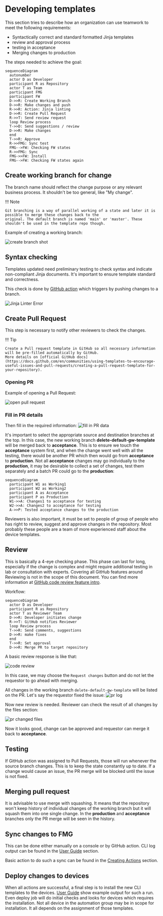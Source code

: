 # Developing templates

This section tries to describe how an organization can use teamwork to meet the following requirements:

* Syntactically correct and standard formatted Jinja templates
* review and approval process
* testing in acceptance
* Merging changes to production

The steps needed to achieve the goal:

``` mermaid
sequenceDiagram
  autonumber
  actor D as Developer
  participant R as Repository
  actor T as Team
  participant FMG
  participant FW 
  D->>R: Create Working Branch
  D->>R: Make changes and push
  R->>R: Action: Jinja linting
  D->>R: Create Pull Request
  R->>T: Send review request
  loop Review process
  T->>D: Send suggestions / review
  D->>R: Make changes
  end
  T->>R: Approve 
  R->>FMG: Sync test
  FMG-->FW: Checking FW states
  R->>FMG: Sync
  FMG->>FW: Install
  FMG-->FW: Checking FW states again
```

## Create working branch for change

The branch name should reflect the change purpose or any relevant business process. It shouldn't be too general, like
"My change".

!!! Note

    Git branching is a way of parallel working of a state and later it is possible to merge these changes back to the
    original. The default branch is named 'main' or 'master'. These shouldn't be used in the template repo though.

Example of creating a working branch:

![create branch shot](../img/create_branch.png)

## Syntax checking

Templates updated need preliminary testing to check syntax and indicate non-compliant Jinja documents. It's important
to ensure template standard and correctness.

This check is done by [GitHub action](github_actions.md#jinja2-linting) which triggers by pushing changes to a branch.

![Jinja Linter Error](../img/jinja_error.png)

## Create Pull Request

This step is necessary to notify other reviewers to check the changes.

!!! Tip

    Create a Pull request template in GitHub so all necessary information will be pre-filled automatically by GitHub.
    More details on [official GitHub docs](https://docs.github.com/en/communities/using-templates-to-encourage-useful-issues-and-pull-requests/creating-a-pull-request-template-for-your-repository).

### Opening PR

Example of opening a Pull Request:

![open pull request](../img/open_pull_request.png)

### Fill in PR details

Then fill in the required information:
![fill in PR data](../img/pr_details.png)

It's important to select the appropriate source and destination branches at the top. In this case, the new working
branch **delete-default-gw-template** will be merged back to **acceptance**. This is to ensure we touch the
**acceptance** system first, and when the change went well with all the testing, there would be another PR which then
would go from **acceptance** to **production**. Not all **acceptance** changes may go individually to the
**production**, it may be desirable to collect a set of changes, test them separately and a batch PR could go to the
**production**:

``` mermaid
sequenceDiagram
  participant W1 as Working1
  participant W2 as Working2
  participant A as Acceptance
  participant P as Production
  W1->>A: Changes1 to acceptance for testing
  W2->>A: Changes2 to acceptance for testing
  A->>P: Tested acceptance changes to the production
```

Reviewers is also important, it must be set to people of group of people who has right to review, suggest and approve
changes in the repository. Most probably these people are a team of more experienced staff about the device templates.

## Review

This is basically a 4-eye checking phase.
This phase can last for long, especially if the change is complex and might require additional testing in lab or
consultation with experts. Covering all GitHub features around Reviewing is not in the scope of this document.
You can find more information at [GitHub code review feature intro](https://github.com/features/code-review).

Workflow:

``` mermaid
sequenceDiagram
  actor D as Developer
  participant R as Repository
  actor T as Reviewer Team
  D->>R: Developer initiates change
  R->>T: GitHub notifies Reviewer
  loop Review process
  T->>R: Send comments, suggestions
  D->>R: make fixes
  end
  T->>R: Set approval
  D->>R: Merge PR to target repository 
```

A basic review response is like that:

![code review](../img/review.png)

In this case, we may choose the `Request changes` button and do not let the requestor to go ahead with merging.

All changes in the working branch `delete-default-gw-template` will be listed on the PR. Let's say the requestor fixed
the issue:
![pr log](../img/pr_log.png)

Now new review is needed. Reviewer can check the result of all changes by the files section:

![pr changed files](../img/pr_files_chg.png)

Now it looks good, change can be approved and requestor can merge it back to **acceptance**.

## Testing

If GitHub action was assigned to Pull Requests, those will run whenever the source branch changes. This is to keep the
state constantly up to date. If a change would cause an issue, the PR merge will be blocked until the issue is not
fixed.

## Merging pull request

It is advisable to use merge with squashing. It means that the repository won't keep history of individual changes of
the working branch but it will squash them into one single change. In the **production** and **acceptance** branches
only the PR merge will be seen in the history.

## Sync changes to FMG

This can be done either manually on a console or by GitHub action. CLI log output can be found in the
[User Guide](../user_guide/quickstart.md#sync) section.

Basic action to do such a sync can be found in the [Creating Actions](github_actions.md) section.

## Deploy changes to devices

When all actions are successful, a final step is to install the new CLI templates to the devices.
[User Guide](../user_guide/quickstart.md#deploy) show example output for such a run. Even deploy job will do initial
checks and looks for devices which requires the installation. Not all device in the automation group may be in scope
for installation. It all depends on the assignment of those templates.
